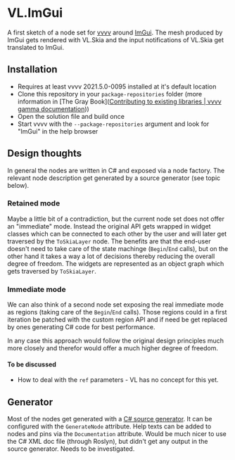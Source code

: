 # VL.ImGui

A first sketch of a node set for [vvvv](visualprogramming.net) around [ImGui](https://github.com/ocornut/imgui). The mesh produced by ImGui gets rendered with VL.Skia and the input notifications of VL.Skia get translated to ImGui.

## Installation

- Requires at least vvvv 2021.5.0-0095 installed at it's default location
- Clone this repository in your `package-repositories` folder (more information in [The Gray Book]([Contributing to existing libraries | vvvv gamma documentation](https://thegraybook.vvvv.org/reference/extending/contributing.html#source-package-repositories)))
- Open the solution file and build once
- Start vvvv with the `--package-repositories` argument and look for "ImGui" in the help browser

## Design thoughts

In general the nodes are written in C# and exposed via a node factory. The relevant node description get generated by a source generator (see topic below).

### Retained mode

Maybe a little bit of a contradiction, but the current node set does not offer an "immediate" mode. Instead the original API gets wrapped in widget classes which can be connected to each other by the user and will later get traversed by the `ToSkiaLayer` node.
The benefits are that the end-user doesn't need to take care of the state machinge (`Begin`/`End` calls), but on the other hand it takes a way a lot of decisions thereby reducing the overall degree of freedom.
The widgets are represented as an object graph which gets traversed by `ToSkiaLayer`.

### Immediate mode

We can also think of a second node set exposing the real immediate mode as regions (taking care of the `Begin`/`End` calls). Those regions could in a first iteration be patched with the custom region API and if need be get replaced by ones generating C# code for best performance.

In any case this approach would follow the original design principles much more closely and therefor would offer a much higher degree of freedom.

#### To be discussed

- How to deal with the `ref` parameters - VL has no concept for this yet.

## Generator

Most of the nodes get generated with a [C# source generator](https://docs.microsoft.com/en-us/dotnet/csharp/roslyn-sdk/source-generators-overview).
It can be configured with the `GenerateNode` attribute.
Help texts can be added to nodes and pins via the `Documentation` attribute. Would be much nicer to use the C# XML doc file (through Roslyn), but didn't get any output in the source generator. Needs to be investigated.